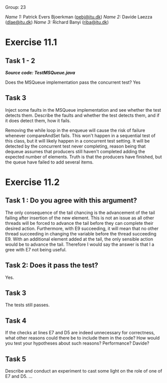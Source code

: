 Group: 23

*Name 1:* Patrick Evers Bjoerkman (pebj@itu.dk)
*Name 2:* Davide Laezza (dlae@itu.dk)
*Name 3:* Richard Banyi (riba@itu.dk)


# Exercise 11.1

## Task 1 - 2
***Source code: TestMSQueue.java***

Does the MSQueue implementation pass the concurrent test?
Yes

## Task 3
Inject some faults in the MSQueue implementation and see whether the test detects them. Describe the
faults and whether the test detects them, and if it does detect them, how it fails.

Removing the while loop in the enqueue will cause the risk of failure whenever compareAndSet fails. This won't happen in a sequential test
of this class, but it will likely happen in a concurrent test setting. It will be detected by the concurrent test never completing, reason being that
dequeue assumes that producers still haven't completed adding the expected number of elements. Truth is that the producers have finished, but the queue
have failed to add several items.

# Exercise 11.2

## Task 1 : Do you agree with this argument? 
The only consequence of the tail chancing is the advancement of the tail failing after insertion of the new element. This is not an issue as all other threads
will be forced to advance the tail before they can complete their desired action. Furthermore, with E9 succeeding, it will mean that no other thread succeeding in
changing the variable before the thread succeeding E9. With an additional element added at the tail, the only sensible action would be to advance the tail.
Therefore I would say the answer is that I a gree with E7 not being useful.

## Task 2: Does it pass the test?
Yes.

## Task 3
The tests still passes.

## Task 4
If the checks at lines E7 and D5 are indeed unnecessary for correctness, what other reasons could there be
to include them in the code? How would you test your hypotheses about such reasons?
Performance? Davide?

## Task 5
Describe and conduct an experiment to cast some light on the role of one of E7 and D5.
...


